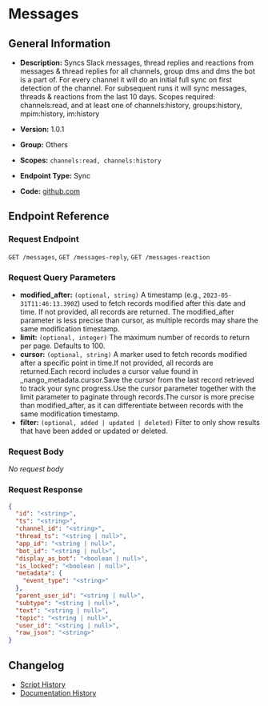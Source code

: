 # Messages

## General Information

- **Description:** Syncs Slack messages, thread replies and reactions from messages &
thread replies for all channels, group dms and dms the bot is a part
of. For every channel it will do an initial full sync on first
detection of the channel. For subsequent runs it will sync messages,
threads & reactions from the last 10 days. Scopes required:
channels:read, and at least one of
channels:history, groups:history, mpim:history, im:history

- **Version:** 1.0.1
- **Group:** Others
- **Scopes:** `channels:read, channels:history`
- **Endpoint Type:** Sync
- **Code:** [github.com](https://github.com/NangoHQ/integration-templates/tree/main/integrations/slack/syncs/messages.ts)


## Endpoint Reference

### Request Endpoint

`GET /messages`, `GET /messages-reply`, `GET /messages-reaction`

### Request Query Parameters

- **modified_after:** `(optional, string)` A timestamp (e.g., `2023-05-31T11:46:13.390Z`) used to fetch records modified after this date and time. If not provided, all records are returned. The modified_after parameter is less precise than cursor, as multiple records may share the same modification timestamp.
- **limit:** `(optional, integer)` The maximum number of records to return per page. Defaults to 100.
- **cursor:** `(optional, string)` A marker used to fetch records modified after a specific point in time.If not provided, all records are returned.Each record includes a cursor value found in _nango_metadata.cursor.Save the cursor from the last record retrieved to track your sync progress.Use the cursor parameter together with the limit parameter to paginate through records.The cursor is more precise than modified_after, as it can differentiate between records with the same modification timestamp.
- **filter:** `(optional, added | updated | deleted)` Filter to only show results that have been added or updated or deleted.

### Request Body

_No request body_

### Request Response

```json
{
  "id": "<string>",
  "ts": "<string>",
  "channel_id": "<string>",
  "thread_ts": "<string | null>",
  "app_id": "<string | null>",
  "bot_id": "<string | null>",
  "display_as_bot": "<boolean | null>",
  "is_locked": "<boolean | null>",
  "metadata": {
    "event_type": "<string>"
  },
  "parent_user_id": "<string | null>",
  "subtype": "<string | null>",
  "text": "<string | null>",
  "topic": "<string | null>",
  "user_id": "<string | null>",
  "raw_json": "<string>"
}
```

## Changelog

- [Script History](https://github.com/NangoHQ/integration-templates/commits/main/integrations/slack/syncs/messages.ts)
- [Documentation History](https://github.com/NangoHQ/integration-templates/commits/main/integrations/slack/syncs/messages.md)

<!-- END  GENERATED CONTENT -->

